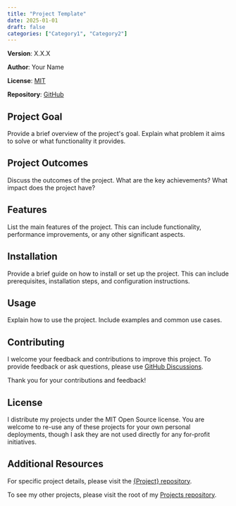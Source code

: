 ```yaml
---
title: "Project Template"
date: 2025-01-01
draft: false
categories: ["Category1", "Category2"]
---
```


**Version**:    X.X.X

**Author**:     Your Name

**License**:    [MIT](https://opensource.org/licenses/MIT)

**Repository**: [GitHub](https://github.com/yourusername/your-repo)

## Project Goal

Provide a brief overview of the project's goal. Explain what problem it aims to solve or what functionality it provides.

## Project Outcomes

Discuss the outcomes of the project. What are the key achievements? What impact does the project have?

## Features

List the main features of the project. This can include functionality, performance improvements, or any other significant aspects.

## Installation

Provide a brief guide on how to install or set up the project. This can include prerequisites, installation steps, and configuration instructions.

## Usage

Explain how to use the project. Include examples and common use cases.

## Contributing

I welcome your feedback and contributions to improve this project. To provide feedback or ask questions, please use [GitHub Discussions](https://github.com/marcusjacobson/Projects/discussions).

Thank you for your contributions and feedback!

## License

I distribute my projects under the MIT Open Source license. You are welcome to re-use any of these projects for your own personal deployments, though I ask they are not used directly for any for-profit initiatives.

## Additional Resources

For specific project details, please visit the [{Project} repository](https://github.com/marcusjacobson/Projects/tree/main/{project}).

To see my other projects, please visit the root of my [Projects repository](https://github.com/marcusjacobson/Projects).